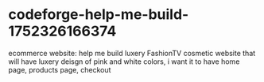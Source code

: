 # codeforge-help-me-build-1752326166374
ecommerce website: help me build luxery FashionTV cosmetic website that will have luxery deisgn of pink and white colors, i want it to have home page, products page, checkout
